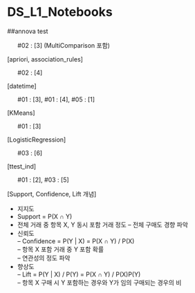 # DS_L1_Notebooks

##annova test
  <ul> #02 : [3] (MultiComparison 포함)</ul>

[apriori, association_rules]<br>
  <ul> #02 : [4]</ul>

[datetime]<br>
  <ul> #01 : [3], #01 : [4], #05 : [1]</ul>

[KMeans]<br>
  <ul> #01 : [3]</ul>

[LogisticRegression]
  <ul> #03 : [6]</ul>

[ttest_ind]
  <ul> #01 : [2], #03 : [5]</ul>

[Support, Confidence, Lift 개념]
* 지지도
  <li>Support = P(X ∩ Y)
  <li>전체 거래 중 항목 X, Y 동시 포함 거래 정도
  – 전체 구매도 경향 파악<br>
* 신뢰도<br>
  – Confidence = P(Y | X) = P(X ∩ Y) / P(X)<br>
  – 항목 X 포함 거래 중 Y 포함 확률<br>
  – 연관성의 정도 파악<br>
* 향상도<br>
  – Lift = P(Y | X) / P(Y) = P(X ∩ Y) / P(X)P(Y)<br>
  – 항목 X 구매 시 Y 포함하는 경우와 Y가 임의 구매되는 경우의 비<br>
